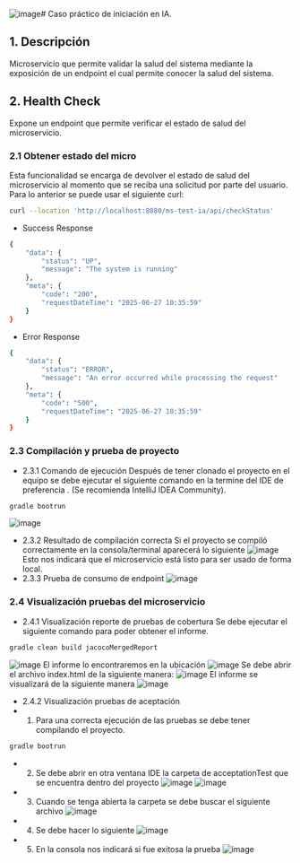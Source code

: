 ![image](https://github.com/user-attachments/assets/be419c7d-9089-48e5-8fa7-28f88b131133)# Caso práctico de iniciación en IA. 

## 1. Descripción
Microservicio que permite validar la salud del sistema mediante la exposición de un endpoint el cual permite conocer la salud del sistema.

## 2. Health Check
Expone un endpoint que permite verificar el estado de salud del microservicio.

### 2.1 Obtener estado del micro
Esta funcionalidad se encarga de devolver el estado de salud del microservicio al momento que se reciba una solicitud por parte del usuario.
Para lo anterior se puede usar el siguiente curl:

```bash
curl --location 'http://localhost:8080/ms-test-ia/api/checkStatus'
````
* Success Response
```bash
{
    "data": {
        "status": "UP",
        "message": "The system is running"
    },
    "meta": {
        "code": "200",
        "requestDateTime": "2025-06-27 10:35:59"
    }
}
````

* Error Response
```bash
{
    "data": {
        "status": "ERROR",
        "message": "An error occurred while processing the request"
    },
    "meta": {
        "code": "500",
        "requestDateTime": "2025-06-27 10:35:59"
    }
}
````
### 2.3 Compilación y prueba de proyecto
* 2.3.1 Comando de ejecución
Después de tener clonado el proyecto en el equipo se debe ejecutar el siguiente comando en la termine del IDE de preferencia . (Se recomienda IntelliJ IDEA Community).
```bash
gradle bootrun
````
 ![image](https://github.com/user-attachments/assets/7397c9db-e9bc-4880-974c-955e9f089ec1)
 * 2.3.2 Resultado de compilación correcta
Si el proyecto se compiló correctamente en la consola/terminal aparecerá lo siguiente
![image](https://github.com/user-attachments/assets/23447932-ea3c-4999-a7fa-392fbd939665)
Esto nos indicará que el microservicio está listo para ser usado de forma local.
* 2.3.3 Prueba de consumo de endpoint
  ![image](https://github.com/user-attachments/assets/5b671238-9abe-48b8-9571-524304d3d7ee)
### 2.4 Visualización pruebas del microservicio
* 2.4.1 Visualización reporte de pruebas de cobertura
  Se debe ejecutar el siguiente comando para poder obtener el informe.
```bash
gradle clean build jacocoMergedReport
````
![image](https://github.com/user-attachments/assets/d4279b58-7ed3-4145-8702-eec2a37492d2)
El informe lo encontraremos en la ubicación
![image](https://github.com/user-attachments/assets/c1c011a4-9632-41a5-8030-254dd21f9593)
Se debe abrir el archivo index.html de la siguiente manera:
![image](https://github.com/user-attachments/assets/9f72dd9e-1f46-4144-b064-3b037db0c1ba)
El informe se visualizará de la siguiente manera
![image](https://github.com/user-attachments/assets/ed404b4d-d9db-4014-a130-9ba5b3abf0f2)

* 2.4.2 Visualización pruebas de aceptación
* 1. Para una correcta ejecución de las pruebas se debe tener compilando el proyecto.
```bash
gradle bootrun
````
* 2. Se debe abrir en otra ventana IDE la carpeta de acceptationTest que se encuentra dentro del proyecto
![image](https://github.com/user-attachments/assets/d7adf547-61dd-41ef-be9d-b9493ec58832)
![image](https://github.com/user-attachments/assets/9415fd7e-65f4-4970-b0d4-332303469f90)
* 3. Cuando se tenga abierta la carpeta se debe buscar el siguiente archivo
![image](https://github.com/user-attachments/assets/2007344d-f64f-4174-bb00-d2941ec5be4d)
* 4. Se debe hacer lo siguiente
  ![image](https://github.com/user-attachments/assets/8aaf5e4d-aca7-4193-b7c6-329f6bfa7b03)
* 5. En la consola nos indicará si fue exitosa la prueba
  ![image](https://github.com/user-attachments/assets/2e311d5a-6419-4641-973e-9626fb3dcf8e)















    
  
